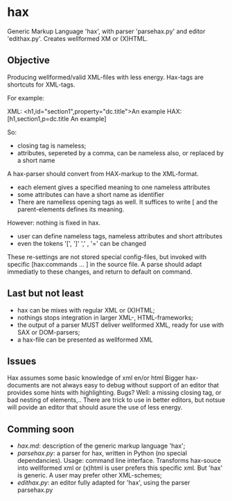 # hax

Generic Markup Language 'hax', with parser 'parsehax.py' and editor 'edithax.py'. Creates wellformed XM or (X)HTML. 

## Objective

Producing wellformed/valid XML-files with less energy. Hax-tags are shortcuts for XML-tags. 

For example:

XML: <h1,id="section1",property="dc.title">An example</h1>
HAX: \[h1,section1,p=dc.title An example\]

So:
  - closing tag is nameless;
  - attributes, sepereted by a comma, can be nameless also, or replaced by a short name 

A hax-parser should convert from HAX-markup to the XML-format.

- each element gives a specified meaning to one nameless attributes
- some attributes can have a short name as identifier
- There are namelless opening tags as well. It suffices to write \[ and the parent-elements defines its meaning.

However: nothing is fixed in hax.

  - user can define nameless tags, nameless attributes and short attributes
  - even the tokens '\[', '\]' ',' , '=' can be changed
 
These re-settings are not stored special config-files, but invoked with specific \[hax:commands ... \] in the
source file. A parse should adapt immediatly to these changes,  and return to default on command.

## Last but not least

- hax can be mixes with regular XML or (X)HTML;
- nothings stops integration in larger XML-, HTML-frameworks;
- the output of a parser MUST deliver wellformed XML, ready for use with SAX or DOM-parsers;
- a hax-file can be presented as wellformed XML

## Issues

Hax assumes some basic knowledge of xml en/or html
Bigger hax-documents are not always easy to debug without support of an editor 
that provides some hints with highlighting. Bugs? Well: a missing closing tag, or bad 
nesting of elements,..
There are trick to use in better editors, but notsue will povide an editor that should asure the use of less energy.



## Comming soon

- *hax.md*: description of the generic markup language 'hax';
- *parsehax.py*: a parser for hax, written in Python (no special dependancies). Usage: command line interface.
  Transforms hax-souce into wellformed xml or (x)html is user prefers this specific xml. But 'hax' is generic.
  A user may prefer other XML-schemes;
- *edithax.py*: an editor fully adapted for 'hax', using the parser parsehax.py


   
